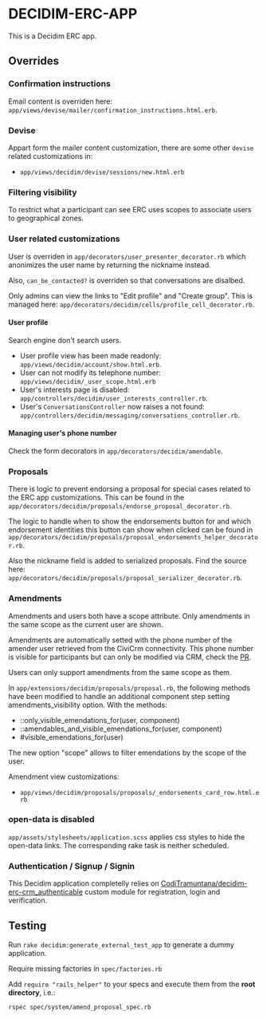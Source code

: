 # DECIDIM-ERC-APP

This is a Decidim ERC app.

## Overrides

### Confirmation instructions
Email content is overriden here: `app/views/devise/mailer/confirmation_instructions.html.erb`.

### Devise
Appart form the mailer content customization, there are some other `devise` related customizations in:
- `app/views/decidim/devise/sessions/new.html.erb`

### Filtering visibility
To restrict what a participant can see ERC uses scopes to associate users to geographical zones.

### User related customizations
User is overriden in `app/decorators/user_presenter_decorator.rb` which anonimizes the user name by returning the nickname instead.

Also, `can_be_contacted?` is overriden so that conversations are disalbed.

Only admins can view the links to "Edit profile" and "Create group". This is managed here: `app/decorators/decidim/cells/profile_cell_decorator.rb`.

#### User profile
Search engine don't search users.
- User profile view has been made readonly: `app/views/decidim/account/show.html.erb`.
- User can not modify its telephone number: `app/views/decidim/_user_scope.html.erb`
- User's interests page is disabled: `app/controllers/decidim/user_interests_controller.rb`.
- User's `ConversationsController` now raises a not found: `app/controllers/decidim/messaging/conversations_controller.rb`.

#### Managing user's phone number
Check the form decorators in `app/decorators/decidim/amendable`.

### Proposals
There is logic to prevent endorsing a proposal for special cases related to the ERC app customizations. This can be found in the `app/decorators/decidim/proposals/endorse_proposal_decorator.rb`.

The logic to handle when to show the endorsements button for and which endorsement identities this button can show when clicked can be found in `app/decorators/decidim/proposals/proposal_endorsements_helper_decorator.rb`.

Also the nickname field is added to serialized proposals. Find the source here: `app/decorators/decidim/proposals/proposal_serializer_decorator.rb`.

### Amendments
Amendments and users both have a scope attribute.
Only amendments in the same scope as the current user are shown.

Amendments are automatically setted with the phone number of the amender user retrieved from the CiviCrm connectivity. This phone number is visible for participants but can only be modified via CRM, check the [PR](https://github.com/CodiTramuntana/decidim-erc-app/pull/7/files).

Users can only support amendments from the same scope as them.

In `app/extensions/decidim/proposals/proposal.rb`, the following methods have been modified to handle an additional component step setting amendments_visibility option. With the methods:
- ::only_visible_emendations_for(user, component)
- ::amendables_and_visible_emendations_for(user, component)
- #visible_emendations_for(user)

The new option "scope" allows to filter emendations by the scope of the user.

Amendment view customizations:
- `app/views/decidim/proposals/proposals/_endorsements_card_row.html.erb`

### open-data is disabled
`app/assets/stylesheets/application.scss` applies css styles to hide the open-data links.
The corresponding rake task is neither scheduled.

### Authentication / Signup / Signin

This Decidim application completelly relies on [CodiTramuntana/decidim-erc-crm_authenticable](https://github.com/CodiTramuntana/decidim-erc-crm_authenticable) custom module for registration, login and verification.


## Testing

Run `rake decidim:generate_external_test_app` to generate a dummy application.

Require missing factories in `spec/factories.rb`

Add `require "rails_helper"` to your specs and execute them from the **root directory**, i.e.:

`rspec spec/system/amend_proposal_spec.rb`
